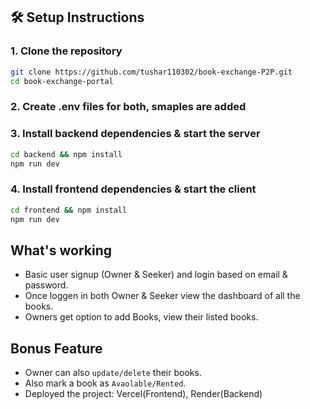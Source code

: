 ## 🛠️ Setup Instructions

### 1. Clone the repository
```bash
git clone https://github.com/tushar110302/book-exchange-P2P.git
cd book-exchange-portal
```

### 2. Create .env files for both, smaples are added 

### 3. Install backend dependencies & start the server
```bash
cd backend && npm install
npm run dev
```

### 4. Install frontend dependencies & start the client
```bash
cd frontend && npm install
npm run dev
```

## What's working
- Basic user signup (Owner & Seeker) and login based on email & password.
- Once loggen in both Owner & Seeker view the dashboard of all the books.
- Owners get option to add Books, view their listed books. 

## Bonus Feature
- Owner can also `update/delete` their books. 
- Also mark a book as `Avaolable/Rented`.
- Deployed the project: Vercel(Frontend), Render(Backend)